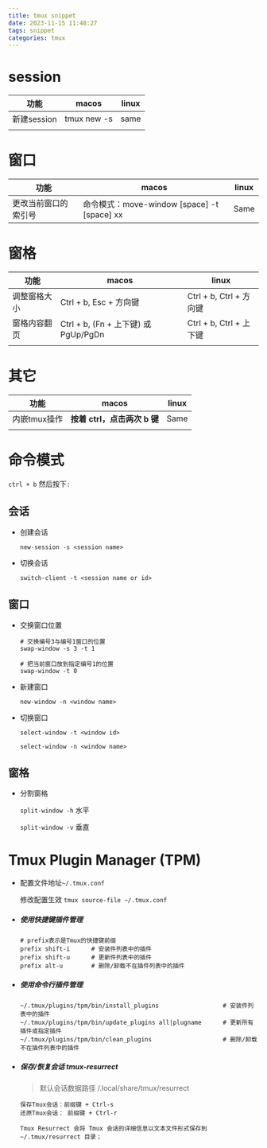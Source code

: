 ```yaml
---
title: tmux snippet
date: 2023-11-15 11:48:27
tags: snippet
categories: tmux
---
```


# session

| 功能        | macos                      | linux |
| ----------- | -------------------------- | ----- |
| 新建session | tmux new -s <session-name> | same  |
|             |                            |       |
# 窗口

| 功能                 | macos                                        | linux |
| -------------------- | -------------------------------------------- | ----- |
| 更改当前窗口的索引号 | 命令模式：move-window [space] -t [space]  xx | Same  |

# 窗格

| 功能         | macos                                | linux                   |
| ------------ | ------------------------------------ | ----------------------- |
| 调整窗格大小 | Ctrl + b, Esc + 方向键               | Ctrl + b, Ctrl + 方向键 |
| 窗格内容翻页 | Ctrl + b, (Fn + 上下键) 或 PgUp/PgDn | Ctrl + b, Ctrl + 上下键 |
|              |                                      |                         |

# 其它

| 功能         | macos                        | linux |
| ------------ | ---------------------------- | ----- |
| 内嵌tmux操作 | **按着 ctrl，点击两次 b 键** | Same  |
|              |                              |       |




# 命令模式

`ctrl + b` 然后按下`:`

## 会话

- 创建会话

  `new-session -s <session name>` 

- 切换会话

  `switch-client -t <session name or id>`

## 窗口

- 交换窗口位置

  ```shell
  # 交换编号3与编号1窗口的位置
  swap-window -s 3 -t 1
  
  # 把当前窗口放到指定编号1的位置
  swap-window -t 0
  ```

  

- 新建窗口

  `new-window -n <window name>`

- 切换窗口

  `select-window -t <window id>`

  `select-window -n <window name>`

## 窗格

- 分割窗格

  `split-window -h` 水平

  `split-window -v` 垂直



# Tmux Plugin Manager (TPM)

- 配置文件地址`~/.tmux.conf`

  修改配置生效 `tmux source-file ~/.tmux.conf`

- ##### 使用快捷键插件管理

  ```
  # prefix表示是Tmux的快捷键前缀
  prefix shift-i      # 安装件列表中的插件
  prefix shift-u      # 更新件列表中的插件
  prefix alt-u        # 删除/卸载不在插件列表中的插件
  ```

- ##### 使用命令行插件管理

  ```
  ~/.tmux/plugins/tpm/bin/install_plugins                  # 安装件列表中的插件
  ~/.tmux/plugins/tpm/bin/update_plugins all|plugname      # 更新所有插件或指定插件
  ~/.tmux/plugins/tpm/bin/clean_plugins                    # 删除/卸载不在插件列表中的插件
  ```

  

- ##### 保存/恢复会话 tmux-resurrect

  > 默认会话数据路径 /.local/share/tmux/resurrect

  ```
  保存Tmux会话：前缀键 + Ctrl-s
  还原Tmux会话： 前缀键 + Ctrl-r
  
  Tmux Resurrect 会将 Tmux 会话的详细信息以文本文件形式保存到 ~/.tmux/resurrect 目录；
  ```

  
